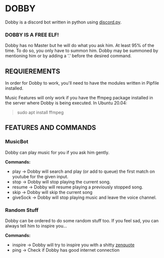 # DOBBY
Dobby is a discord bot written in python using [discord.py](https://github.com/Rapptz/discord.py).

### DOBBY IS A FREE ELF!
Dobby has no Master but he will do what you ask him. At least 95% of the time.
To do so, you only have to summon him.
Dobby may be summoned by mentioning him or by adding a '.' before the desired command.

## REQUIEREMENTS
In order for Dobby to work, you'll need to have the modules written in Pipfile installed.

Music Features will only work if you have the ffmpeg package installed in the server where Dobby is being executed.
In Ubuntu 20.04:
> sudo apt install ffmpeg

## FEATURES AND COMMANDS
### MusicBot
Dobby can play music for you if you ask him gently.

**Commands:**
- play <song> -> Dobby will search and play (or add to queue) the first match on youtube for the given input.
- stop -> Dobby will stop playing the current song.
- resume -> Dobby will resume playing a previously stopped song.
- skip -> Dobby will skip the current song
- giveSock -> Dobby will stop playing music and leave the voice channel.

### Random Stuff
Dobby can be ordered to do some random stuff too.
If you feel sad, you can always tell him to inspire you...

**Commands:**
- inspire -> Dobby will try to inspire you with a shitty [zenquote](https://zenquotes.io)
- ping -> Check if Dobby has good internet connection